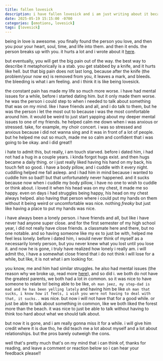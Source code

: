 ```yaml
---
title: fallen lovesick
description: i have fallen lovesick and i am just writing about it because it helps to write and i am bored :/
date: 2025-05-19 15:15:00 -0700
categories: [emotions, lovesick]
tags: [lovesick]
---
```


being in love is awesome. you finally found the person you love, and then you pour your heart, soul, time, and life into them. and then it ends. the person breaks up with you. it hurts a lot and i wrote about it [here](https://log.jackpurrin.me/posts/heartbreak/). 

but eventually, you will get the big pain out of the way. the best way to describe it metaphorically is a stab. you get stabbed by a knife, and it hurts like hell. but that big pain does not last long, because after the knife (the problem/your now ex) is removed from you, it leaves a mark, and bleeds. the bleeding is what i am feeling. and i think it is like being lovesick. 

the constant pain has made my life so much more worse. i have had mental issues for a while, before i started dating him. but it only made them worse. he was the person i could step to when i needed to talk about something that was on my mind. like i have friends and all, and i do talk to them, but he was the person i let the most out to because i was the most comfortable around him. it would be weird to just start yapping about my deeper mental issues to one of my friends. he helped calm me down when i was anxious or stressed. take, for example, my choir concert. i was so stressed and anxious because i did not wanna sing and it was in front of a lot of people. but he helped me out so much, made me so calm and confident that i was going to be okay. and i did great!! 

i hate to admit this, but really, i am touch starved. before i dated him, i had not had a hug in a couple years. i kinda forgot hugs exist. and then hugs became a daily thing. or i just really liked having his hand on my back, his touch felt so good. i have a body pillow, and i cuddle with it every night. cuddling helped me fall asleep. and i had him in mind because i wanted to cuddle him so bad!! but that unfortunately never happened. and it sucks because now when i cuddle my body pillow, i have no one to wish to cuddle or think about. i loved it when his head was on my chest, it made me so happy. even on days i had struggles being happy, his head on my chest always helped. also having that person where i could put my hands on them without it being weird or uncomfortable was nice. nothing _freaky_ but just like having a place to put my hands was nice. 

i have always been a lonely person. i have friends and all, but like i have never had anyone super close. and for the first semester of my high school year, i did not really have close friends. a classmate here and there, but no one notable. and so having someone like my ex to just be with, helped me feel less lonely. before i dated him, i would never think of myself as a necessarily lonely person, but you never knew what you lost until you lose it. and now he is gone, i truly have realized how lonely i really am. i will admit tho, i have a somewhat close friend that i do not think i will lose for a while, but like, it is not what i am looking for. 

you know, me and him had similar struggles. he also had mental issues (the reason why we broke up, read more [here](https://log.jackpurrin.me/posts/heartbreak/)), and so did i. we both do not have the greatest parents, we both had a lot in common. so it was nice to have someone to relate to! being able to be like, `oh man jeez, my step-dad is mad and he has been yelling lately` and having him be like `oh man that sucks, i know how it feels, i wish you were not having to deal with that, it sucks..` was nice. but now i will not have that for a good while. or just be able to talk about something in common, like we both liked the forest more than the beach. it was nice to just be able to talk without having to think too hard about what we should talk about. 

but now it is gone, and i am really gonna miss it for a while. i will give him credit where it is due tho, he did teach me a lot about myself and a lot about relationships. but the pros barely outweigh the cons. 

well that's pretty much that's on my mind that i can think of, thanks for reading, and leave a comment or reaction below so i can hear your feedback please!!
